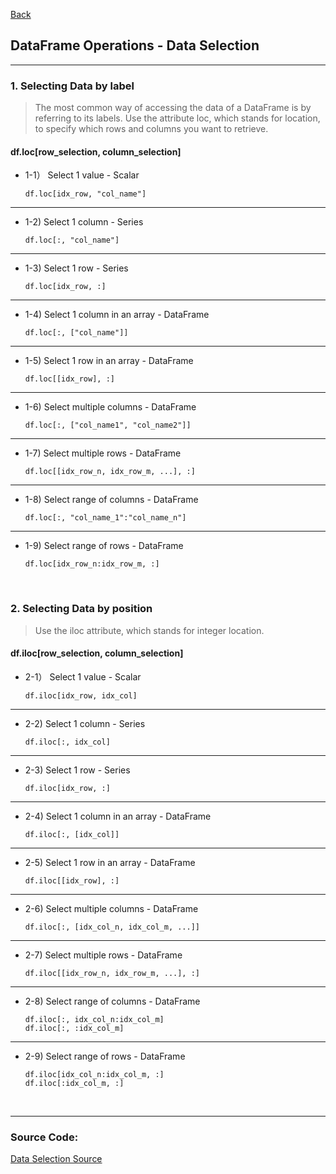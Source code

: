 [Back](README.md)

## DataFrame Operations - Data Selection

<hr>


### 1. Selecting Data by label

> The most common way of accessing the data of a DataFrame is by referring to its
labels. Use the attribute loc, which stands for location, to specify which rows and columns you want to retrieve.

#### df.loc[row_selection, column_selection]

- 1-1） Select 1 value - Scalar
    ```
    df.loc[idx_row, "col_name"]
    ```

<hr>

- 1-2) Select 1 column - Series
    ```
    df.loc[:, "col_name"]
    ```

<hr>

- 1-3) Select 1 row - Series
    ```
    df.loc[idx_row, :]
    ```
<hr>

- 1-4) Select 1 column in an array - DataFrame
    ```
    df.loc[:, ["col_name"]]
    ```

<hr>

- 1-5) Select 1 row in an array - DataFrame
    ```
    df.loc[[idx_row], :]
    ```
<hr>

- 1-6) Select multiple columns - DataFrame 
    ```
    df.loc[:, ["col_name1", "col_name2"]]
    ```
<hr>


- 1-7) Select multiple rows - DataFrame 
    ```
    df.loc[[idx_row_n, idx_row_m, ...], :]
    ```

<hr>

- 1-8) Select range of columns - DataFrame 
    ```
    df.loc[:, "col_name_1":"col_name_n"]
    ```
<hr>

- 1-9) Select range of rows - DataFrame
    ```
    df.loc[idx_row_n:idx_row_m, :]
    ```

&nbsp;


### 2. Selecting Data by position

> Use the iloc attribute, which stands for integer location.

#### df.iloc[row_selection, column_selection]

- 2-1） Select 1 value - Scalar
    ```
    df.iloc[idx_row, idx_col]
    ```
<hr>

- 2-2) Select 1 column - Series
    ```
    df.iloc[:, idx_col]
    ```

<hr>

- 2-3) Select 1 row - Series
    ```
    df.iloc[idx_row, :]
    ```

<hr>

- 2-4) Select 1 column in an array - DataFrame
    ```
    df.iloc[:, [idx_col]]
    ```
<hr>

- 2-5) Select 1 row in an array - DataFrame
    ```
    df.iloc[[idx_row], :]
    ```
<hr>


- 2-6) Select multiple columns - DataFrame 
    ```
    df.iloc[:, [idx_col_n, idx_col_m, ...]]
    ```

<hr>

- 2-7) Select multiple rows - DataFrame 
    ```
    df.iloc[[idx_row_n, idx_row_m, ...], :]
    ```

<hr>

- 2-8) Select range of columns - DataFrame
    ```
    df.iloc[:, idx_col_n:idx_col_m]
    df.iloc[:, :idx_col_m]
    ```

<hr>

- 2-9) Select range of rows - DataFrame
    ```
    df.iloc[idx_col_n:idx_col_m, :]
    df.iloc[:idx_col_m, :]
    ```

&nbsp;
&nbsp;

<hr>

### Source Code:

<a target="_blank" href="https://github.com/Elliot518/data-science/blob/main/jupyter/pandas/dataframe/create_dataframe.ipynb">Data Selection Source</a>